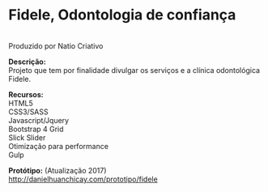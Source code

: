 <h1>Fidele, Odontologia de confiança</h1><br>
Produzido por Natio Criativo

<strong>Descrição:</strong><br>
Projeto que tem por finalidade divulgar os serviços e a clínica odontológica Fidele.

<strong>Recursos:</strong><br>
HTML5<br>
CSS3/SASS<br>
Javascript/Jquery<br>
Bootstrap 4 Grid<br>
Slick Slider<br>
Otimização para performance<br>
Gulp<br>

<strong>Protótipo:</strong> (Atualização 2017)<br>
http://danielhuanchicay.com/prototipo/fidele
